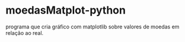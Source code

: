 # moedasMatplot-python
programa que cria gráfico com matplotlib sobre valores de moedas em relação ao real.
